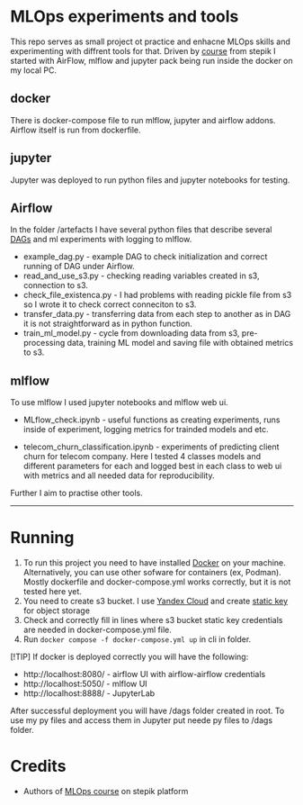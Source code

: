 
# MLOps experiments and tools 
This repo serves as small project ot practice and enhacne MLOps skills and experimenting with diffrent tools for that.
Driven by [course](https://stepik.org/course/181476/syllabus) from stepik I started with AirFlow, mlflow and jupyter pack being run inside the docker on my local PC.

## docker
There is docker-compose file to run mlflow, jupyter and airflow addons. Airflow itself is run from dockerfile. 

## jupyter
Jupyter was deployed to run python files and jupyter notebooks for testing.

## Airflow
In the folder /artefacts I have several python files that describe several [DAGs](https://airflow.apache.org/docs/apache-airflow/stable/core-concepts/dags.html) and ml experiments with logging to mlflow.
- example_dag.py - example DAG to check initialization and correct running of DAG under Airflow.
- read_and_use_s3.py - checking reading variables created in s3, connection to s3.
- check_file_existenca.py - I had problems with reading pickle file from s3 so I wrote it to check correct conneciton to s3.
- transfer_data.py - transferring data from each step to another as in DAG it is not straightforward as in python function.
- train_ml_model.py - cycle from downloading data from s3, pre-processing data, training ML model and saving file with obtained metrics to s3.

## mlflow

To use mlflow I used jupyter notebooks and mlflow web ui.
 - MLflow_check.ipynb - useful functions as creating experiments, runs inside of experiment, logging metrics for trainded models and etc.

- telecom_churn_classification.ipynb - experiments of predicting client churn for telecom company. Here I tested 4 classes models and different parameters for each and logged best in each class to web ui with metrics and all needed data for reproducibility.

Further I aim to practise other tools.
_________
# Running
1. To run this project you need to have installed [Docker](https://www.docker.com/) on your machine. Alternatively, you can use other sofware for containers (ex, Podman). Mostly dockerfile and docker-compose.yml works correctly, but it is not tested here yet.
2. You need to create s3 bucket. I use [Yandex Cloud](https://yandex.cloud/ru/) and create [static key](https://yandex.cloud/en/docs/iam/operations/sa/create-access-key) for object storage
3. Check and correctly fill in lines where s3 bucket static key credentials are needed in docker-compose.yml file.
4. Run ```docker compose -f docker-compose.yml up``` in cli in folder.

[!TIP]
If docker is deployed correctly you will have the following:
- http://localhost:8080/ - airflow UI with airflow-airflow credentials
- http://localhost:5050/ - mlflow UI
- http://localhost:8888/ - JupyterLab 

After successful deployment you will have /dags folder created in root. To use my py files and access them in Jupyter put neede py files to /dags folder.


# Credits
 - Authors of [MLOps course](https://stepik.org/course/181476/syllabus) on stepik platform

